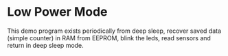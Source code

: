 # Low Power Mode

This demo program exists periodically from deep sleep, recover saved data (simple counter) in RAM from EEPROM, blink the leds, read sensors and return in deep sleep mode.

